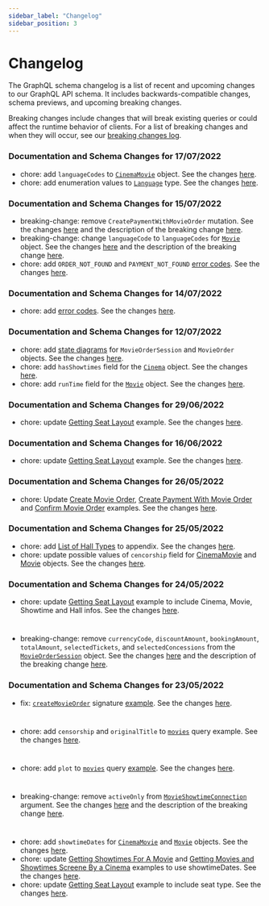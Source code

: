 ```yaml
---
sidebar_label: "Changelog"
sidebar_position: 3
---
```


# Changelog

The GraphQL schema changelog is a list of recent and upcoming changes to our GraphQL API schema. It includes backwards-compatible changes, schema previews, and upcoming breaking changes.

Breaking changes include changes that will break existing queries or could affect the runtime behavior of clients. For a list of breaking changes and when they will occur, see our [breaking changes log](/docs/overview/breaking_changes).

### Documentation and Schema Changes for 17/07/2022
- chore: add `languageCodes` to [`CinemaMovie`](/docs/graphql/objects#cinemamovie) object. See the changes [here](https://github.com/wetix/openapi-doc/commit/5b84deba83bd1e9675da5bbb3d93c65a1bbbefdf).
- chore: add enumeration values to [`Language`](/docs/graphql/scalars#language) type. See the changes [here](https://github.com/wetix/openapi-doc/commit/d3ac68ec90453a749fe85da07f8daccc926c5256).
### Documentation and Schema Changes for 15/07/2022
- breaking-change: remove `CreatePaymentWithMovieOrder` mutation. See the changes [here](https://github.com/wetix/openapi-doc/commit/260818c46b99980ce9e0ca481e2aa7ef36aad47b) and the description of the breaking change [here](/docs/overview/breaking_changes#breaking-changes-for-15072022).
- breaking-change: change `languageCode` to `languageCodes` for [`Movie`](/docs/graphql/objects#movie) object. See the changes [here](https://github.com/wetix/openapi-doc/commit/214abeb601702f1af7f18086618689e838b99955) and the description of the breaking change [here](/docs/overview/breaking_changes#breaking-changes-for-15072022).
- chore: add `ORDER_NOT_FOUND` and `PAYMENT_NOT_FOUND` [error codes](/docs/appendix/error_codes). See the changes [here](https://github.com/wetix/openapi-doc/commit/22d74bc3e1d111b92131cf068ee78eb984d07c5e).
### Documentation and Schema Changes for 14/07/2022
- chore: add [error codes](/docs/appendix/error_codes). See the changes [here](https://github.com/wetix/openapi-doc/commit/e59083a95f8f7fd1204f6d22ad2d2060aa9d5c1c).

### Documentation and Schema Changes for 12/07/2022
- chore: add [state diagrams](/docs/appendix/flow#state-diagrams) for `MovieOrderSession` and `MovieOrder` objects. See the changes [here](https://github.com/wetix/openapi-doc/commit/1275292de081871a476c5d0ae146704c15e21fd0).
- chore: add `hasShowtimes` field for the [`Cinema`](/docs/graphql/objects#cinema) object. See the changes [here](https://github.com/wetix/openapi-doc/commit/e146770373ff4361217bd1fed734d247374e835a).
- chore: add `runTime` field for the [`Movie`](/docs/graphql/objects#movie) object. See the changes [here](https://github.com/wetix/openapi-doc/commit/b8bef2854483a0a7cd1413e9b3d9311957c4b51a).
  

### Documentation and Schema Changes for 29/06/2022
- chore: update [Getting Seat Layout](/docs/appendix/example#creating-movieordersession-to-get-seat-layout) example. See the changes [here](https://github.com/wetix/openapi-doc/commit/b554693c35040745b15fb2ba97d9963584986bb2).

### Documentation and Schema Changes for 16/06/2022
- chore: update [Getting Seat Layout](/docs/appendix/example#creating-movieordersession-to-get-seat-layout) example. See the changes [here](https://github.com/wetix/openapi-doc/commit/0e97fe50645268147ed1b2f9b933096ef3428abb).

### Documentation and Schema Changes for 26/05/2022
- chore: Update [Create Movie Order](/docs/appendix/example#create-movie-order), [Create Payment With Movie Order](/docs/appendix/example#create-payment-with-movie-order) and [Confirm Movie Order](/docs/appendix/example#confirm-movie-order) examples. See the changes [here](https://github.com/wetix/openapi-doc/commit/a4f3e98ccdfb455f6c0725a1a70665dc6961a3e0).

### Documentation and Schema Changes for 25/05/2022
- chore: add [List of Hall Types](/docs/appendix/others#list-of-hall-types) to appendix. See the changes [here](https://github.com/wetix/openapi-doc/pull/70/commits/356599ae375c2ad94c013ac9b09db28dd23d7396).
- chore: update possible values of `cencorship` field for [CinemaMovie](/docs/graphql/objects#cinemamovie) and [Movie](/docs/graphql/objects#movie) objects. See the changes [here](https://github.com/wetix/openapi-doc/pull/70/commits/d0026a1f08be3205a993f253a584d87709b287f9).

### Documentation and Schema Changes for 24/05/2022
- chore: update [Getting Seat Layout](/docs/appendix/example#getting-seat-layout) example to include Cinema, Movie, Showtime and Hall infos. See the changes [here](https://github.com/wetix/openapi-doc/commit/3595540b9eb422ea18de354ef033bdd93b1d0c5c).
#
- breaking-change: remove `currencyCode`, `discountAmount`, `bookingAmount`, `totalAmount`, `selectedTickets`, and `selectedConcessions` from the [`MovieOrderSession`](/docs/graphql/objects#movieordersession) object. See the changes [here](https://github.com/wetix/openapi-doc/commit/56e4ee7707115660422bd8f6d22a65710a88989d) and the description of the breaking change [here](/docs/overview/breaking_changes#breaking-changes-for-24052022).


### Documentation and Schema Changes for 23/05/2022
- fix: [`createMovieOrder`](/docs/graphql/mutations#createmovieorder) signature [example](/docs/appendix/example#create-movie-order). See the changes [here](https://github.com/wetix/openapi-doc/pull/67/commits/6aae48e91f190e855598c54fff23ae0462725555).
#
- chore: add `censorship` and `originalTitle` to [`movies`](/docs/graphql/queries#movies) query example. See the changes [here](https://github.com/wetix/openapi-doc/pull/67/commits/9515e8e6dbd029b6bbef55db349bb54371f9d1f5).
#
- chore: add `plot` to [`movies`](/docs/graphql/queries#movies) query [example](/docs/appendix/example#getting-now-showing-and-coming-soon-movies). See the changes [here](https://github.com/wetix/openapi-doc/pull/67/commits/6722e37d6a16b9374f800390758348c570419966).
#
- breaking-change: remove `activeOnly` from [`MovieShowtimeConnection`](/docs/graphql/objects#movieshowtimeconnection) argument. See the changes [here](https://github.com/wetix/openapi-doc/pull/67/commits/32a343b6a4524605f7789538c7af1a58ed5fe0fe) and the description of the breaking change [here](/docs/overview/breaking_changes#breaking-changes-for-23052022).
#
- chore: add `showtimeDates` for [`CinemaMovie`](/docs/graphql/objects#cinemamovie) and [`Movie`](/docs/graphql/objects#movie) objects. See the changes [here](https://github.com/wetix/openapi-doc/commit/fd27b8e02526f26a61bb5cf5854d1056222a1647).
- chore: update [Getting Showtimes For A Movie](/docs/appendix/example#getting-showtimes-for-a-movie) and [Getting Movies and Showtimes Screene By a Cinema](/docs/appendix/example#getting-movies-and-showtimes-screened-by-a-cinema) examples to use showtimeDates. See the changes [here](https://github.com/wetix/openapi-doc/commit/307f5f8fde4a929d51278bb2b5d0a5f39461bb22).
- chore: update [Getting Seat Layout](/docs/appendix/example#getting-seat-layout) example to include seat type. See the changes [here](https://github.com/wetix/openapi-doc/pull/68/commits/c81d5a74fad16c311c641ea5bd6cebb972cb3031).


